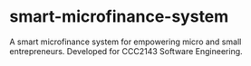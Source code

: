 # smart-microfinance-system
A smart microfinance system for empowering micro and small entrepreneurs. Developed for CCC2143 Software Engineering.
